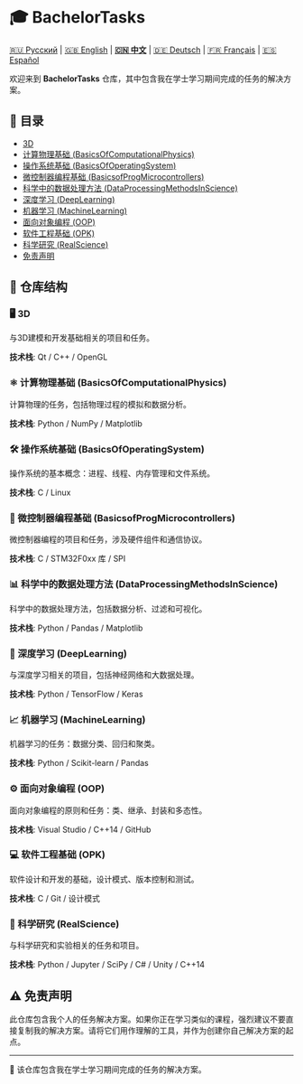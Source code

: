 # 🎓 BachelorTasks

[🇷🇺 Русский](https://github.com/SkivHisink/BachelorTasks/) | [🇬🇧 English](https://github.com/SkivHisink/BachelorTasks/blob/master/Readme/ReadmeEn.md) | **[🇨🇳 中文](https://github.com/SkivHisink/BachelorTasks/blob/master/Readme/ReadmeCn.md)** | [🇩🇪 Deutsch](https://github.com/SkivHisink/BachelorTasks/blob/master/Readme/ReadmeGr.md) | [🇫🇷 Français](https://github.com/SkivHisink/BachelorTasks/blob/master/Readme/ReadmeFr.md) | [🇪🇸 Español](https://github.com/SkivHisink/BachelorTasks/blob/master/Readme/ReadmeEs.md)

欢迎来到 **BachelorTasks** 仓库，其中包含我在学士学习期间完成的任务的解决方案。

## 📑 目录
- [3D](#3d)
- [计算物理基础 (BasicsOfComputationalPhysics)](#计算物理基础-basicsofcomputationalphysics)
- [操作系统基础 (BasicsOfOperatingSystem)](#操作系统基础-basicsofoperatingsystem)
- [微控制器编程基础 (BasicsofProgMicrocontrollers)](#微控制器编程基础-basicsofprogmicrocontrollers)
- [科学中的数据处理方法 (DataProcessingMethodsInScience)](#科学中的数据处理方法-dataprocessingmethodsinscience)
- [深度学习 (DeepLearning)](#深度学习-deeplearning)
- [机器学习 (MachineLearning)](#机器学习-machinelearning)
- [面向对象编程 (OOP)](#面向对象编程-oop)
- [软件工程基础 (OPK)](#软件工程基础-opk)
- [科学研究 (RealScience)](#科学研究-realscience)
- [免责声明](#免责声明)

## 📂 仓库结构

### 🖥️ 3D
与3D建模和开发基础相关的项目和任务。

**技术栈**: Qt / C++ / OpenGL

### ⚛️ 计算物理基础 (BasicsOfComputationalPhysics)
计算物理的任务，包括物理过程的模拟和数据分析。

**技术栈**: Python / NumPy / Matplotlib

### 🛠️ 操作系统基础 (BasicsOfOperatingSystem)
操作系统的基本概念：进程、线程、内存管理和文件系统。

**技术栈**: C / Linux

### 🔌 微控制器编程基础 (BasicsofProgMicrocontrollers)
微控制器编程的项目和任务，涉及硬件组件和通信协议。

**技术栈**: C / STM32F0xx 库 / SPI

### 📊 科学中的数据处理方法 (DataProcessingMethodsInScience)
科学中的数据处理方法，包括数据分析、过滤和可视化。

**技术栈**: Python / Pandas / Matplotlib

### 🤖 深度学习 (DeepLearning)
与深度学习相关的项目，包括神经网络和大数据处理。

**技术栈**: Python / TensorFlow / Keras

### 📈 机器学习 (MachineLearning)
机器学习的任务：数据分类、回归和聚类。

**技术栈**: Python / Scikit-learn / Pandas

### ⚙️ 面向对象编程 (OOP)
面向对象编程的原则和任务：类、继承、封装和多态性。

**技术栈**: Visual Studio / C++14 / GitHub

### 💻 软件工程基础 (OPK)
软件设计和开发的基础，设计模式、版本控制和测试。

**技术栈**: C / Git / 设计模式

### 🔬 科学研究 (RealScience)
与科学研究和实验相关的任务和项目。

**技术栈**: Python / Jupyter / SciPy / C# / Unity / C++14

## ⚠️ 免责声明
此仓库包含我个人的任务解决方案。如果你正在学习类似的课程，强烈建议不要直接复制我的解决方案。请将它们用作理解的工具，并作为创建你自己解决方案的起点。

---

📄 该仓库包含我在学士学习期间完成的任务的解决方案。